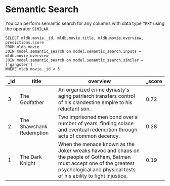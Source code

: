 # Semantic Search 

You can perform semantic search for any columns with data type `TEXT` using the operator `SIMILAR`.

```
SELECT mldb.movie._id, mldb.movie.title, mldb.movie.overview, predictions.score
FROM mldb.movie
JOIN model.semantic_search on model.semantic_search.inputs = mldb.movie.overview
JOIN model.semantic_search on model.semantic_search.similar = ['gangster']
WHERE mldb.movie._id < 3
```


| _id           | title                     | overview                                                                 | _score    |
| -----------   | -----------               | -----------------------------------------------                          | --------- |
| 3             | The Godfather             | An organized crime dynasty's aging patriarch transfers control of his clandestine empire to his reluctant son. | 0.72      | 
| 2             | The Shawshank Redemption  | Two imprisoned men bond over a number of years, finding solace and eventual redemption through acts of common decency. | 0.28      |
| 1             | The Dark Knight           | When the menace known as the Joker wreaks havoc and chaos on the people of Gotham, Batman must accept one of the greatest psychological and physical tests of his ability to fight injustice. | 0.19      |
